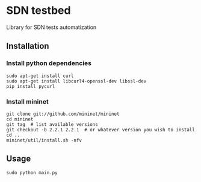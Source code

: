 # SDN testbed

Library for SDN tests automatization

## Installation

### Install python dependencies
```
sudo apt-get install curl
sudo apt-get install libcurl4-openssl-dev libssl-dev
pip install pycurl
```

### Install mininet
```
git clone git://github.com/mininet/mininet
cd mininet
git tag  # list available versions
git checkout -b 2.2.1 2.2.1  # or whatever version you wish to install
cd ..
mininet/util/install.sh -nfv
```

## Usage
```
sudo python main.py
```

